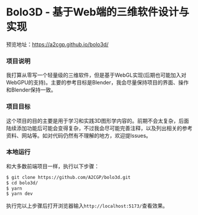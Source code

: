 # Bolo3D - 基于Web端的三维软件设计与实现

预览地址：https://a2cgp.github.io/bolo3d/

### 项目说明
我打算从零写一个轻量级的三维软件，但是基于WebGL实现(后期也可能加入对WebGPU的支持)。主要的参考目标是Blender，我会尽量保持项目的界面、操作和Blender保持一致。

### 项目目标
这个项目的目的主要是用于学习和实践3D图形学内容的。前期不会太复杂，后面陆续添加功能后可能会变得复杂，不过我会尽可能完善注释，以及列出相关的参考资料、网站等。如对代码仍然有不理解的地方，欢迎提Issues。

### 本地运行
和大多数前端项目一样，执行以下步骤：
```bash
$ git clone https://github.com/A2CGP/bolo3d.git
$ cd bolo3d/
$ yarn
$ yarn dev
```
执行完以上步骤后打开浏览器输入`http://localhost:5173/`查看效果。